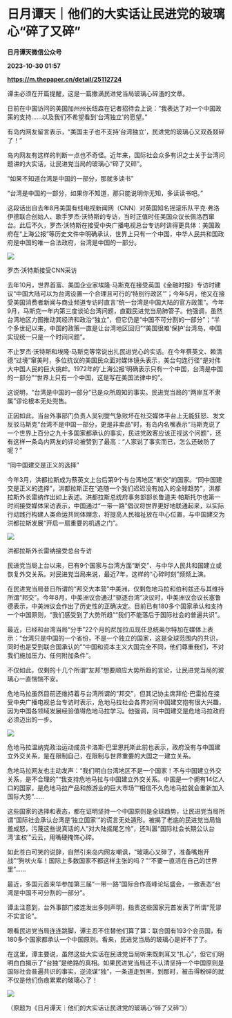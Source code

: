 # 日月谭天｜他们的大实话让民进党的玻璃心“碎了又碎”
**日月谭天微信公众号**

**2023-10-30 01:57**

**https://m.thepaper.cn/detail/25112724**

谭主必须在开篇提醒，这是一篇撒满民进党当局玻璃心碎渣的文章。

日前在中国访问的美国加州州长纽森在记者招待会上说：“我表达了对一个中国政策的支持……以及我们不希望看到‘台湾独立’的愿望。”

有岛内网友留言表示，“美国主子也不支持‘台湾独立’，民进党的玻璃心又双叒叕碎了！”

岛内网友有这样的判断一点也不奇怪。近年来，国际社会众多有识之士关于台湾问题讲的大实话，让民进党当局的玻璃心“碎了又碎”。

“如果不知道台湾是中国的一部分，那就多读书”

“台湾是中国的一部分，如果你不知道，那只能说明你无知，多读读书吧。”

这段话出自去年8月美国有线电视新闻网（CNN）对英国知名摇滚乐队平克·弗洛伊德联合创始人、歌手罗杰·沃特斯的专访，当时正值时任美国众议长佩洛西窜台。此后不久，罗杰·沃特斯在接受中央广播电视总台专访时讲得更具体：美国政府在“上海公报”等历史文件中明确承认，世界上只有一个中国，中华人民共和国政府是中国的唯一合法政府，台湾是中国的一部分。

![](https://imagecloud.thepaper.cn/thepaper/image/276/194/190.gif)

罗杰·沃特斯接受CNN采访

去年10月，世界首富、美国企业家埃隆·马斯克在接受英国《金融时报》专访时建议“中国大陆可以为台湾设置一个合理且可行的‘特别行政区’”；今年5月，他又在接受美国消费者新闻与商业频道专访时直言“统一台湾是中国大陆的官方政策”。今年9月，马斯克一年内第三度谈论台湾问题，直戳民进党当局肺管子。他强调，虽然台湾地区力图推动其经济和政治“独立”，但它仍是“中国不可分割的一部分”；“半个多世纪以来，中国的政策一直是让台湾地区回归”“美国很难‘保护’台湾岛，中国实现统一只是一个时间问题”。

不止罗杰·沃特斯和埃隆·马斯克等常说出扎民进党心的实话。在今年蔡英文、赖清德“过境”窜美时，多位抗议的美国民众面对媒体镜头表示，美台勾连行径“是对伟大中国人民的巨大挑衅。1972年的‘上海公报’明确表示只有一个中国，台湾是中国的一部分”“世界上只有一个中国，这是写在美国法律中的”。

这说明，“台湾是中国的一部分”已是众所周知的事实。民进党当局的“两岸互不隶属”谬论根本无处兜售。

正因如此，当台外事部门负责人吴钊燮气急败坏在社交媒体平台上无能狂怒、发文反驳马斯克“台湾不是中国一部分，更是非卖品”时，有岛内名嘴表示“马斯克说了一个世界上百分之九十多国家都承认的事实，民进党政客应该正视这个问题”，还有这样一条岛内网友的评论被赞到了最高：“人家说了事实而已，怎么还破防了呢？”

“同中国建交是正义的选择”

今年3月，洪都拉斯成为蔡英文上台后第9个与台湾地区“断交”的国家。“同中国建交是正义的选择”，洪都拉斯正在“追随一个我们迟迟没有加入的全球趋势”，洪都拉斯外长雷纳作出如上表述。洪都拉斯总统府事务部部长鲁道夫·帕斯托尔也第一时间接受媒体采访表示，中国通过“一带一路”倡议将世界更好地联通起来，以实际行动践行构建人类命运共同体理念，将提高人民福祉放在中心位置，与中国建交为洪都拉斯发展“开启一扇重要的机遇之门”。

![](https://imagecloud.thepaper.cn/thepaper/image/276/194/191.jpg)

洪都拉斯外长雷纳接受总台专访

民进党当局上台以来，已有9个国家与台湾方面“断交”、与中华人民共和国建立或恢复外交关系。对民进党当局来说，最近7年，这样的“心碎时刻”频频上演。

在民进党当局昔日所谓的“邦交大本营”中美洲，仅剩危地马拉和伯利兹还与其维持所谓“邦交”。今年8月，中美洲议会通过“驱逐台湾”决议时，中美洲议会议长塞鲁德表示，中美洲议会作出了历史性的正确决定。目前已有180多个国家承认和支持一个中国原则，“我们感受到了大势所趋”“我们不能落后于国际社会的普遍共识”。

最近，已经和台湾当局“分手”22个月的尼加拉瓜现任总统奥尔特加在媒体上表示：“台湾只是中国的一个省份，不是一个独立的国家，这是全球范围内的共识，同时也是受到联合国承认的”“中国和资本主义大国完全不同，他们尊重我们，不对我们施加压力、任何附加条件”。

不仅如此，仅剩的十几个所谓“友邦”想要顺应大势所趋的言论，让民进党当局的玻璃心一直惴惴不安。

危地马拉虽然目前还维持着与台湾所谓的“邦交”，但其记协主席拜伦·巴雷拉在接受中央广播电视总台专访时表示，危地马拉社会各界对同中国建交抱有很大兴趣，因为中国各领域发展经验值得危地马拉学习。他强调，同中国建交是危地马拉政府必须迈出的一步。

![](https://imagecloud.thepaper.cn/thepaper/image/276/194/192.jpg)

危地马拉温纳克政治运动成员卡洛斯·巴里恩托斯此前也表示，政府没有与中国建立外交关系，是在限制自己，在限制与世界重要的大国之一建立关系。

危地马拉网友也主动发声：“我们明白台湾地区不是一个国家！不与中国建立外交关系，是不合理的”“我支持危地马拉与中国建立外交关系。中国是一个拥有14亿人口的国家，是危地马拉产品和旅游业的巨大市场”“相信不久危地马拉就会重新加入国际大势”……

这些国家的选择和表态，都在证明坚持一个中国原则是全球趋势，让民进党当局所谓“国际社会承认台湾是‘独立国家’”的谎言无处遁形。被揭了老底的民进党当局恼羞成怒，污蔑这些说真话的人“对大陆摇尾乞怜”，还叫嚣“国际社会长期公认台湾‘主权’”云云，用嘴硬掩饰心碎。

如此苍白可笑的说辞，自然引来岛内网友嘲讽，“玻璃心又碎了，准备嘴炮开战”“狗吠火车！国际上多数国家不都这样主张的吗？”“不要一直活在自己的世界里”……

最近，多国元首来华参加第三届“一带一路”国际合作高峰论坛盛会，一致表态“台湾是中国不可分割的一部分”。

谭主注意到，台外事部门接连发出多则声明，指责这些国家元首发表了所谓“荒谬不实言论”。

眼看民进党当局连连跳脚，谭主忍不住替他们算了算：联合国有193个会员国，有180多个国家都承认一个中国原则。看来，民进党当局的玻璃心是好不了了。

在这里，谭主要说，虽然这些大实话在民进党当局听来既刺耳又“扎心”，但它们明明白白揭示了“台独”是绝路的真相。如果民进党当局还不认清坚持一个中国原则是国际社会普遍共识的事实，逆流谋“独”，一条道走到黑，到那时，被击得粉碎的就不仅是他们伤痕累累的玻璃心了！

![](https://imagecloud.thepaper.cn/thepaper/image/276/194/193.jpg)

（原题为《日月谭天｜他们的大实话让民进党的玻璃心“碎了又碎”》）